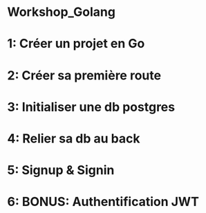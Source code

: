 # Workshop_Golang

# 1: Créer un projet en Go

# 2: Créer sa première route

# 3: Initialiser une db postgres

# 4: Relier sa db au back

# 5: Signup & Signin

# 6: BONUS: Authentification JWT
